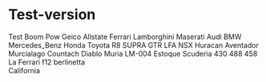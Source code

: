 # Test-version
Test
Boom
Pow
Geico
Allstate
Ferrari
Lamborghini
Maserati
Audi
BMW
Mercedes_Benz
Honda
Toyota
R8
SUPRA
GTR
LFA
NSX
Huracan
Aventador
Murcialago
Countach
Diablo
Muria
LM-004
Estoque
Scuderia
430
488
458
La Ferrari
f12 berlinetta  
California